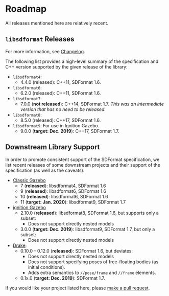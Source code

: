 # Roadmap

All releases mentioned here are relatively recent.

## `libsdformat` Releases

For more information, see [Changelog](https://bitbucket.org/osrf/sdformat/src/default/Changelog.md).

The following list provides a high-level summary of the specification and C++
version supported by the given release of the library:

* `libsdformat4`:
    * 4.4.0 (released): C++11, SDFormat 1.6.
* `libsdformat6`:
    * 6.2.0 (released): C++11, SDFormat 1.6.
* `libsdformat7`:
    * 7.0.0 (**not released**): C++14, SDFormat 1.7. *This was an intermediate
    version that has no need to be released.*
* `libsdformat8`:
    * 8.5.0 (released): C++17, SDFormat 1.6.
* `libsdformat9`: For use in Ignition Gazebo.
    * 9.0.0 (**target: Dec. 2019**): C++17, SDFormat 1.7.

## Downstream Library Support

In order to promote consistent support of the SDFormat specification, we list
recent releases of some downstream projects and their support of the
specification (as well as the caveats):

* [Classic Gazebo](http://gazebosim.org/#status)
    * 7 (**released**): libsdformat4, SDFormat 1.6
    * 9 (**released**): libsdformat6, SDFormat 1.6
    * 10 (**released**): libsdformat6, SDFormat 1.6
    * 11 (**target: Jan. 2020**): libsdformat9, SDFormat 1.7
* [ignition Gazebo](https://ignitionrobotics.org/libs/gazebo)
    * 2.10.0 (**released**): libsdformat8, SDFormat 1.6, but supports only a subset:
        * Does not support directly nested models
    * 3.0.0 (**target: Dec. 2019**): libsdformat9, SDFormat 1.7, but only a subset:
        * Does not support directly nested models
* [Drake](https://github.com/RobotLocomotion/drake/releases):
    * 0.10.0 - 0.12.0 (**released**): SDFormat 1.6, but deviates:
        * Does not support directly nested models
        * Does not support specifying poses of free-floating bodies (as initial
        conditions).
        * Adds extra semantics to `//pose/frame` and `//frame` elements.
    * 0.1x.0 (**target: Dec. 2019**): SDFormat 1.7.

If you would like your project listed here, please [make a pull request](https://bitbucket.org/osrf/sdf_tutorials/pull-requests/).

